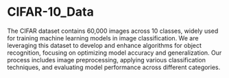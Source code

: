 # CIFAR-10_Data
The CIFAR dataset contains 60,000 images across 10 classes, widely used for training machine learning models in image classification.
We are leveraging this dataset to develop and enhance algorithms for object recognition, focusing on optimizing model accuracy and generalization. Our process includes image preprocessing, applying various classification techniques, and evaluating model performance across different categories.

